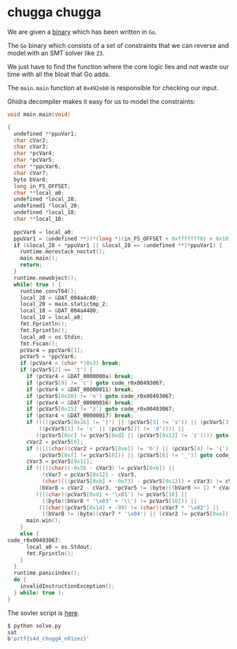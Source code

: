 [](ctf=b01lers-ctf-2020)
[](type=reversing)
[](tags=z3,angr)
[](tools=z3)

# chugga chugga

We are given a [binary](../chugga) which has been written in `Go`.

The `Go` binary which consists of a set of constraints that we can reverse and
model with an SMT solver like `Z3`.

We just have to find the function where the core logic lies and not waste our
time with all the bloat that Go adds.

The `main.main` function at `0x492eb0` is responsible for checking our input.

Ghidra decompiler makes it easy for us to model the constraints:

```c
void main.main(void)

{
  undefined **ppuVar1;
  char cVar2;
  char cVar3;
  char *pcVar4;
  char *pcVar5;
  char **ppcVar6;
  char cVar7;
  byte bVar8;
  long in_FS_OFFSET;
  char **local_a0;
  undefined *local_28;
  undefined1 *local_20;
  undefined *local_18;
  char **local_10;
  
  ppcVar6 = local_a0;
  ppuVar1 = (undefined **)(*(long *)(in_FS_OFFSET + 0xfffffff8) + 0x10);
  if (&local_28 < *ppuVar1 || &local_28 == (undefined **)*ppuVar1) {
    runtime.morestack_noctxt();
    main.main();
    return;
  }
  runtime.newobject();
  while( true ) {
    runtime.convT64();
    local_28 = &DAT_004a4c40;
    local_20 = main.statictmp_2;
    local_18 = &DAT_004a4480;
    local_10 = local_a0;
    fmt.Fprintln();
    fmt.Fprintln();
    local_a0 = os.Stdin;
    fmt.Fscan();
    pcVar4 = ppcVar6[1];
    pcVar5 = *ppcVar6;
    if (pcVar4 < (char *)0x3) break;
    if (pcVar5[2] == 't') {
      if (pcVar4 < &DAT_0000000a) break;
      if (pcVar5[9] != 'c') goto code_r0x00493067;
      if (pcVar4 < &DAT_00000011) break;
      if (pcVar5[0x10] != 'n') goto code_r0x00493067;
      if (pcVar4 < &DAT_00000016) break;
      if (pcVar5[0x15] != 'z') goto code_r0x00493067;
      if (pcVar4 < &DAT_00000017) break;
      if (((((pcVar5[0x16] != '}') || (pcVar5[5] != 's')) || (pcVar5[3] != 'f')) ||
          ((pcVar5[1] != 'c' || (pcVar5[7] != 'd')))) ||
         ((pcVar5[0xc] != pcVar5[0xd] || (pcVar5[0x13] != 'z')))) goto code_r0x00493067;
      cVar2 = pcVar5[6];
      if (((((char)(cVar2 + pcVar5[0xe]) != 'h') || (pcVar5[4] != '{')) ||
          (pcVar5[0xf] != pcVar5[8])) || (pcVar5[8] != '_')) goto code_r0x00493067;
      cVar3 = pcVar5[0x11];
      if (((((char)(-0x5b - cVar3) != pcVar5[0xb]) ||
           (cVar7 = pcVar5[0x12] - cVar3,
           (char)(((pcVar5[0xb] + -0x73) - pcVar5[0x12]) + cVar3) != cVar7)) ||
          (bVar8 = cVar2 - cVar3, *pcVar5 != (byte)((bVar8 >> 1) * cVar7 + 'n'))) ||
         ((((char)(pcVar5[0xd] + '\x01') != pcVar5[10] ||
           ((byte)(bVar8 * '\x03' + '\\') != pcVar5[10])) ||
          (((char)(pcVar5[0x14] + -99) != (char)(cVar7 * '\x02') ||
           ((bVar8 != (byte)(cVar7 * '\x04') || (cVar2 != pcVar5[0xe])))))))) goto code_r0x00493067;
      main.win();
    }
    else {
code_r0x00493067:
      local_a0 = os.Stdout;
      fmt.Fprintln();
    }
  }
  runtime.panicindex();
  do {
    invalidInstructionException();
  } while( true );
}
```

The sovler script is [here](./solve.py).

```sh
$ python solve.py
sat
b'pctf{s4d_chugg4_n01zez}'
```

